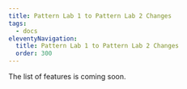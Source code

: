 ```yaml
---
title: Pattern Lab 1 to Pattern Lab 2 Changes
tags:
  - docs
eleventyNavigation:
  title: Pattern Lab 1 to Pattern Lab 2 Changes
  order: 300
---
```


The list of features is coming soon.
